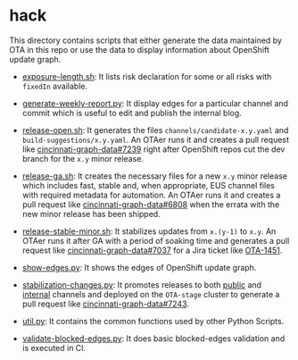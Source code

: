 # hack

This directory contains scripts that either generate the data maintained by OTA in this repo or use the data to display information about OpenShift update graph.


* [exposure-length.sh](exposure-length.sh): It lists risk declaration for some or all risks with `fixedIn` available.

* [generate-weekly-report.py](generate-weekly-report.py): It display edges for a particular channel and commit which is useful to edit and publish the internal blog.

* [release-open.sh](release-open.sh): It generates the files `channels/candidate-x.y.yaml` and `build-suggestions/x.y.yaml`. An OTAer runs it and creates a pull request like [cincinnati-graph-data#7239](https://github.com/openshift/cincinnati-graph-data/pull/7239) right after OpenShift repos cut the dev branch for the `x.y` minor release.

* [release-ga.sh](release-ga.sh): It creates the necessary files for a new `x.y` minor release which includes fast, stable and, when appropriate, EUS channel files with required metadata for automation. An OTAer runs it and creates a pull request like [cincinnati-graph-data#6808](https://github.com/openshift/cincinnati-graph-data/pull/6808) when the errata with the new minor release has been shipped.

* [release-stable-minor.sh](release-stable-minor.sh): It stabilizes updates from `x.(y-1)` to `x.y`.  An OTAer runs it after GA with a period of  soaking time and generates a pull request like [cincinnati-graph-data#7037](https://github.com/openshift/cincinnati-graph-data/pull/7037) for a Jira ticket like [OTA-1451](https://issues.redhat.com/browse/OTA-1451).

* [show-edges.py](show-edges.py): It shows the edges of OpenShift update graph.

* [stabilization-changes.py](stabilization-changes.py): It promotes releases to both [public](../channels/) and [internal](../internal-channels/) channels and deployed on the `OTA-stage` cluster to generate a pull request like [cincinnati-graph-data#7243](https://github.com/openshift/cincinnati-graph-data/pull/7243).

* [util.py](util.py): It contains the common functions used by other Python Scripts.

* [validate-blocked-edges.py](validate-blocked-edges.py): It does basic blocked-edges validation and is executed in CI.
